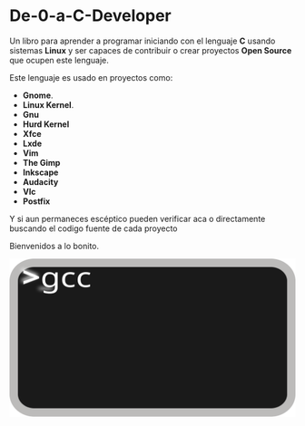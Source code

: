 # De-0-a-C-Developer

Un libro para aprender a programar iniciando con el lenguaje **C** usando sistemas **Linux** y ser capaces de contribuir o crear proyectos **Open Source** que ocupen este lenguaje.

Este lenguaje es usado en proyectos como:

* **Gnome**.
* **Linux Kernel**.
* **Gnu**
* **Hurd Kernel**
* **Xfce**
* **Lxde**
* **Vim**
* **The Gimp**
* **Inkscape**
* **Audacity**
* **Vlc**
* **Postfix**

Y si aun permaneces escéptico pueden verificar aca o directamente buscando el codigo fuente de cada proyecto

Bienvenidos a lo bonito.

![Terminal](Imagenes/interprete.svg)

